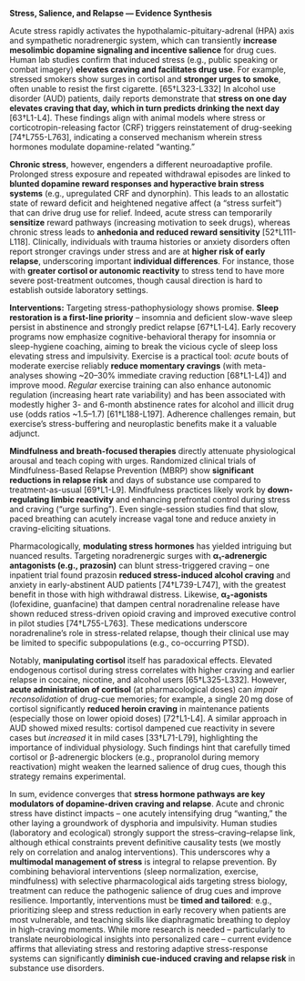 **Stress, Salience, and Relapse — Evidence Synthesis**

Acute stress rapidly activates the hypothalamic-pituitary-adrenal (HPA) axis and sympathetic noradrenergic system, which can transiently **increase mesolimbic dopamine signaling and incentive salience** for drug cues. Human lab studies confirm that induced stress (e.g., public speaking or combat imagery) **elevates craving and facilitates drug use**. For example, stressed smokers show surges in cortisol and **stronger urges to smoke**, often unable to resist the first cigarette. [65†L323-L332] In alcohol use disorder (AUD) patients, daily reports demonstrate that **stress on one day elevates craving that day, which in turn predicts drinking the next day** [63†L1-L4]. These findings align with animal models where stress or corticotropin-releasing factor (CRF) triggers reinstatement of drug-seeking [74†L755-L763], indicating a conserved mechanism wherein stress hormones modulate dopamine-related “wanting.”

**Chronic stress**, however, engenders a different neuroadaptive profile. Prolonged stress exposure and repeated withdrawal episodes are linked to **blunted dopamine reward responses and hyperactive brain stress systems** (e.g., upregulated CRF and dynorphin). This leads to an allostatic state of reward deficit and heightened negative affect (a “stress surfeit”) that can drive drug use for relief. Indeed, acute stress can temporarily **sensitize** reward pathways (increasing motivation to seek drugs), whereas chronic stress leads to **anhedonia and reduced reward sensitivity** [52†L111-L118]. Clinically, individuals with trauma histories or anxiety disorders often report stronger cravings under stress and are at **higher risk of early relapse**, underscoring important **individual differences**. For instance, those with **greater cortisol or autonomic reactivity** to stress tend to have more severe post-treatment outcomes, though causal direction is hard to establish outside laboratory settings.

**Interventions:** Targeting stress-pathophysiology shows promise. **Sleep restoration is a first-line priority** – insomnia and deficient slow-wave sleep persist in abstinence and strongly predict relapse [67†L1-L4]. Early recovery programs now emphasize cognitive-behavioral therapy for insomnia or sleep-hygiene coaching, aiming to break the vicious cycle of sleep loss elevating stress and impulsivity. Exercise is a practical tool: *acute* bouts of moderate exercise reliably **reduce momentary cravings** (with meta-analyses showing ~20–30% immediate craving reduction [68†L1-L4]) and improve mood. *Regular* exercise training can also enhance autonomic regulation (increasing heart rate variability) and has been associated with modestly higher 3- and 6-month abstinence rates for alcohol and illicit drug use (odds ratios ~1.5–1.7) [61†L188-L197]. Adherence challenges remain, but exercise’s stress-buffering and neuroplastic benefits make it a valuable adjunct.

**Mindfulness and breath-focused therapies** directly attenuate physiological arousal and teach coping with urges. Randomized clinical trials of Mindfulness-Based Relapse Prevention (MBRP) show **significant reductions in relapse risk** and days of substance use compared to treatment-as-usual [69†L1-L9]. Mindfulness practices likely work by **down-regulating limbic reactivity** and enhancing prefrontal control during stress and craving (“urge surfing”). Even single-session studies find that slow, paced breathing can acutely increase vagal tone and reduce anxiety in craving-eliciting situations.

Pharmacologically, **modulating stress hormones** has yielded intriguing but nuanced results. Targeting noradrenergic surges with **α₁-adrenergic antagonists (e.g., prazosin)** can blunt stress-triggered craving – one inpatient trial found prazosin **reduced stress-induced alcohol craving** and anxiety in early-abstinent AUD patients [74†L739-L747], with the greatest benefit in those with high withdrawal distress. Likewise, **α₂-agonists** (lofexidine, guanfacine) that dampen central noradrenaline release have shown reduced stress-driven opioid craving and improved executive control in pilot studies [74†L755-L763]. These medications underscore noradrenaline’s role in stress-related relapse, though their clinical use may be limited to specific subpopulations (e.g., co-occurring PTSD).

Notably, **manipulating cortisol** itself has paradoxical effects. Elevated endogenous cortisol during stress correlates with higher craving and earlier relapse in cocaine, nicotine, and alcohol users [65†L325-L332]. However, **acute administration of cortisol** (at pharmacological doses) can *impair reconsolidation* of drug-cue memories; for example, a single 20 mg dose of cortisol significantly **reduced heroin craving** in maintenance patients (especially those on lower opioid doses) [72†L1-L4]. A similar approach in AUD showed mixed results: cortisol dampened cue reactivity in severe cases but *increased* it in mild cases [33†L71-L79], highlighting the importance of individual physiology. Such findings hint that carefully timed cortisol or β-adrenergic blockers (e.g., propranolol during memory reactivation) might weaken the learned salience of drug cues, though this strategy remains experimental.

In sum, evidence converges that **stress hormone pathways are key modulators of dopamine-driven craving and relapse**. Acute and chronic stress have distinct impacts – one acutely intensifying drug “wanting,” the other laying a groundwork of dysphoria and impulsivity. Human studies (laboratory and ecological) strongly support the stress–craving–relapse link, although ethical constraints prevent definitive causality tests (we mostly rely on correlation and analog interventions). This underscores why a **multimodal management of stress** is integral to relapse prevention. By combining behavioral interventions (sleep normalization, exercise, mindfulness) with selective pharmacological aids targeting stress biology, treatment can reduce the pathogenic salience of drug cues and improve resilience. Importantly, interventions must be **timed and tailored**: e.g., prioritizing sleep and stress reduction in early recovery when patients are most vulnerable, and teaching skills like diaphragmatic breathing to deploy in high-craving moments. While more research is needed – particularly to translate neurobiological insights into personalized care – current evidence affirms that alleviating stress and restoring adaptive stress-response systems can significantly **diminish cue-induced craving and relapse risk** in substance use disorders.